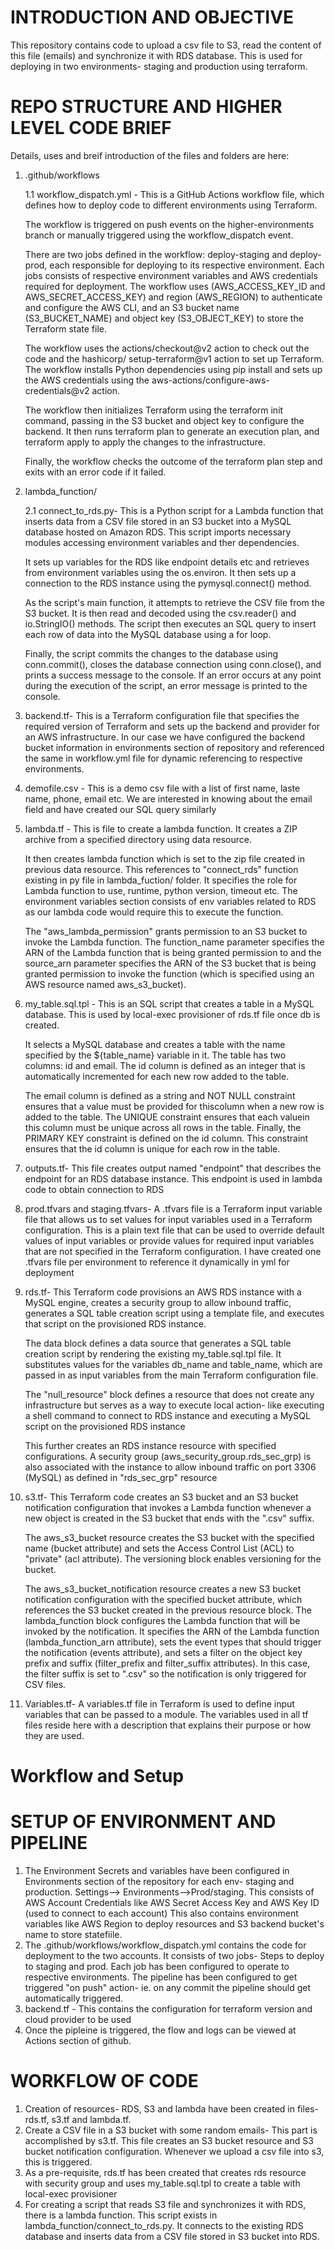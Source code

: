 # INTRODUCTION AND OBJECTIVE 
This repository contains code to upload a csv file to S3, read the content of this file (emails) and synchronize it with RDS database. This is used for deploying in two environments- staging and production using terraform.  

# REPO STRUCTURE AND HIGHER LEVEL CODE BRIEF

Details, uses and breif introduction of the files and folders are here:

1.  .github/workflows

	1.1 workflow_dispatch.yml - This is a GitHub Actions workflow file, which defines how to deploy code to different environments using Terraform.

    The workflow is triggered on push events on the higher-environments branch or manually triggered using  the workflow_dispatch event. 

    There are two jobs defined in the workflow: deploy-staging and deploy-prod, each responsible for    deploying to its respective environment. Each jobs consists of respective environment variables and AWS credentials required for deployment. The workflow uses     (AWS_ACCESS_KEY_ID and AWS_SECRET_ACCESS_KEY) and region (AWS_REGION) to authenticate  and configure the AWS CLI, and an S3 bucket name (S3_BUCKET_NAME) and object key (S3_OBJECT_KEY) to  store the Terraform state file.

    The workflow uses the actions/checkout@v2 action to check out the code and the hashicorp/   setup-terraform@v1 action to set up Terraform. The workflow installs Python dependencies using pip     install and sets up the AWS credentials using the aws-actions/configure-aws-credentials@v2 action.

    The workflow then initializes Terraform using the terraform init command, passing in the S3 bucket and  object key to configure the backend. It then runs terraform plan to generate an execution plan, and  terraform apply to apply the changes to the infrastructure.

    Finally, the workflow checks the outcome of the terraform plan step and exits with an error code if it  failed.

2.  lambda_function/

	2.1  connect_to_rds.py- This is a Python script for a Lambda function that inserts data from a CSV file stored in an S3 bucket into a MySQL database hosted on Amazon RDS. This script  imports necessary modules accessing environment variables and ther dependencies.
    
    It sets up variables for the RDS like endpoint details etc and retrieves from environment variables   using the os.environ. It then sets up a connection to the RDS instance using the pymysql.connect() method.
    
    As the script's main function, it attempts to retrieve the CSV file from the S3 bucket. It is then read and decoded using the csv.reader() and io.StringIO() methods. The script then executes an SQL query to insert each row of data into the MySQL database using a for       loop. 
    
    Finally, the script commits the changes to the database using conn.commit(), closes the database       connection using conn.close(), and prints a success message to the console. If an error occurs at any  point during the execution of the script, an error message is printed to the console.

3.  backend.tf- This is a Terraform configuration file that specifies the required version of Terraform     and sets up the backend and provider for an AWS infrastructure. 
    In our case we have configured the backend bucket information in environments section of repository and referenced the same in workflow.yml file for dynamic referencing to respective environments.

4.  demofile.csv - This is a demo csv file with a list of first name, laste name, phone, email etc. We are interested in knowing about the email field and have created our SQL query similarly

5.	lambda.tf - This is file to create a lambda function. It creates a ZIP archive from a specified directory using data resource.
    
    It then creates lambda function which is set to the zip file created in previous data resource. This references to "connect_rds" function existing in py file in lambda_fuction/ folder. It specifies the role for Lambda function to use, runtime, python version, timeout etc. The environment variables section consists of env variables related to RDS as our lambda code would require this to execute the function.
    
    The "aws_lambda_permission" grants permission to an S3 bucket to invoke the Lambda function. The function_name parameter specifies the ARN of the Lambda function that is being granted permission to and the source_arn parameter specifies the ARN of the S3 bucket that is being granted permission to invoke the function (which is specified using an AWS resource named aws_s3_bucket).

6.  my_table.sql.tpl - This is an SQL script that creates a table in a MySQL database. This is used by local-exec provisioner of rds.tf file once db is created. 

    It selects a MySQL database and creates a table with the name specified by the ${table_name} variable in it. The table has two columns: id and email. The id column is defined as an integer that is automatically incremented for each new row added to the table.

    The email column is defined as a string and NOT NULL constraint ensures that a value must be provided for thiscolumn when a new row is added to the table. The UNIQUE constraint ensures that each valuein this column must be unique across all rows in the table. Finally, the PRIMARY KEY constraint is defined on the id column. This constraint ensures that the id column is unique for each row in the table.

7. outputs.tf- This file creates output named "endpoint" that describes the endpoint for an RDS    database instance. This endpoint is used in lambda code to obtain connection to RDS 

8. prod.tfvars and staging.tfvars- A .tfvars file is a Terraform input variable file that allows us to set values for input variables used in a Terraform configuration. This is a plain text file that can be used to override default values of input variables or provide values for required input variables that are not specified in the Terraform configuration. I have created one .tfvars file per environment to reference it dynamically in yml for deployment

9. rds.tf- This Terraform code provisions an AWS RDS instance with a MySQL engine, creates a security group to allow inbound traffic, generates a SQL table creation script using a template file, and executes that script on the provisioned RDS instance.

    The data block defines a data source that generates a SQL table creation script by rendering the existing my_table.sql.tpl file. It substitutes values for the variables db_name and     table_name, which are passed in as input variables from the main Terraform configuration file.

    The "null_resource" block defines a resource that does not create any infrastructure but serves as a way to execute local action- like executing a shell command to connect to RDS instance and executing a MySQL script on the provisioned RDS instance

    This further creates an RDS instance resource with specified configurations. A security group (aws_security_group.rds_sec_grp) is also associated with the instance to allow inbound traffic on port 3306 (MySQL) as defined in "rds_sec_grp" resource
     

10. s3.tf- This Terraform code creates an S3 bucket and an S3 bucket notification configuration     that invokes a Lambda function whenever a new object is created in the S3 bucket that ends with the     ".csv" suffix.

    The aws_s3_bucket resource creates the S3 bucket with the specified name (bucket attribute) and     sets the Access Control List (ACL) to "private" (acl attribute). The versioning block enables   versioning for the bucket.

    The aws_s3_bucket_notification resource creates a new S3 bucket notification configuration with the     specified bucket attribute, which references the S3 bucket created in the previous resource block.  The lambda_function block configures the Lambda function that will be invoked by the notification.   It specifies the ARN of the Lambda function (lambda_function_arn attribute), sets the event types     that should trigger the notification (events attribute), and sets a filter on the object key prefix     and suffix (filter_prefix and filter_suffix attributes). In this case, the filter suffix is set to  ".csv" so the notification is only triggered for CSV files.

11. Variables.tf- A variables.tf file in Terraform is used to define input variables that can be    passed to a module. The variables used in all tf files reside here with a description that explains their purpose or how they are used.

# Workflow and Setup

# SETUP OF ENVIRONMENT AND PIPELINE
1. The Environment Secrets and variables have been configured in Environments section of the repository for each env- staging and production. Settings--> Environments-->Prod/staging. This consists of AWS Account Credentials like AWS Secret Access Key and AWS Key ID (used to connect to each account) This also contains environment variables like AWS Region to deploy resources and S3 backend bucket's name to store statefiile.
2. The .github/workflows/workflow_dispatch.yml contains the code for deployment to the two accounts. It consists of two jobs- Steps to deploy to staging and prod. Each job has been configured to operate to respective environments. The pipeline has been configured to get triggered "on push" action- ie. on any commit the pipeline should get automatically triggered.
3. backend.tf - This contains the configuration for terraform version and cloud provider to be used
4. Once the pipleine is triggered, the flow and logs can be viewed at Actions section of github.

# WORKFLOW OF CODE
1. Creation of resources- RDS, S3 and lambda have been created in files- rds.tf, s3.tf and lambda.tf. 
2. Create a CSV file in a S3 bucket with some random emails- This part is accomplished by s3.tf. This file creates an S3 bucket resource and S3 bucket notification configuration. Whenever we upload a csv file into s3, this is triggered.
3. As a pre-requisite, rds.tf has been created that creates rds resource with security group and uses my_table.sql.tpl to create a table with local-exec provisioner
4. For creating a script that reads S3 file and synchronizes it with RDS, there is a lambda function. This script exists in lambda_function/connect_to_rds.py. It connects to the existing RDS database and inserts data from a CSV file stored in S3 bucket into RDS.
 
